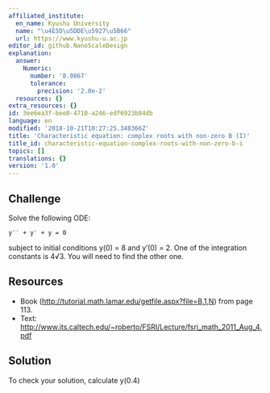```yaml
---
affiliated_institute:
  en_name: Kyushu University
  name: "\u4E5D\u5DDE\u5927\u5B66"
  url: https://www.kyushu-u.ac.jp
editor_id: github.NanoScaleDesign
explanation:
  answer:
    Numeric:
      number: '8.0867'
      tolerance:
        precision: '2.0e-2'
  resources: {}
extra_resources: {}
id: 3ee6ea3f-bee0-4710-a246-edf6923b84db
language: en
modified: '2018-10-21T10:27:25.348366Z'
title: 'Characteristic equation: complex roots with non-zero B (I)'
title_id: characteristic-equation-complex-roots-with-non-zero-b-i
topics: []
translations: {}
version: '1.0'
---
```


## Challenge

Solve the following ODE:

    y′′ + y′ + y = 0

subject to initial conditions y(0) = 8 and y′(0) = 2. One of the integration constants is 4√3. You will
need to find the other one.

## Resources

- Book (http://tutorial.math.lamar.edu/getfile.aspx?file=B,1,N) from page 113.
- Text: http://www.its.caltech.edu/~roberto/FSRI/Lecture/fsri_math_2011_Aug_4.pdf

## Solution

To check your solution, calculate y(0.4)
